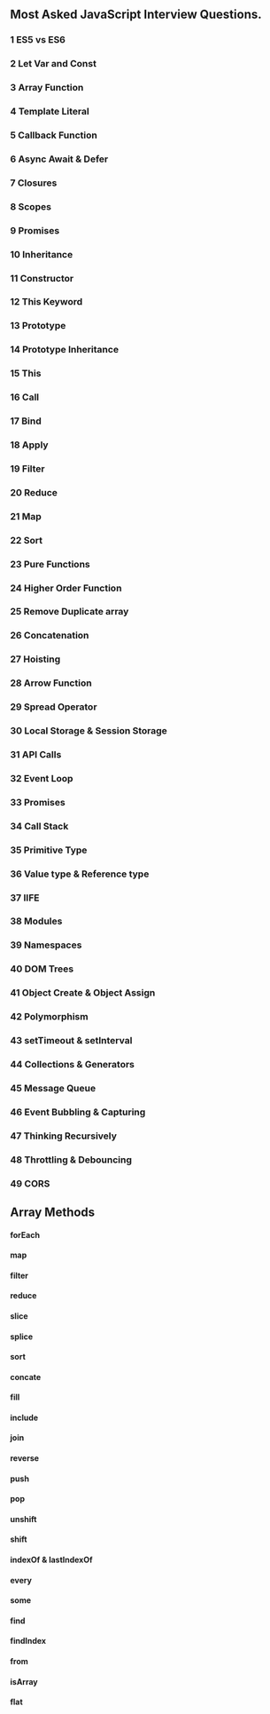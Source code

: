 ## Most Asked JavaScript Interview Questions.
### 1 ES5 vs ES6
### 2 Let Var and Const
### 3 Array Function
### 4 Template Literal
### 5 Callback Function
### 6 Async Await & Defer
### 7 Closures
### 8 Scopes
### 9 Promises
### 10 Inheritance
### 11 Constructor
### 12 This Keyword
### 13 Prototype
### 14 Prototype Inheritance
### 15 This
### 16 Call
### 17 Bind
### 18 Apply
### 19 Filter
### 20 Reduce
### 21 Map
### 22 Sort
### 23 Pure Functions
### 24 Higher Order Function
### 25 Remove Duplicate array
### 26 Concatenation
### 27 Hoisting
### 28 Arrow Function
### 29 Spread Operator
### 30 Local Storage & Session Storage
### 31 API Calls
### 32 Event Loop
### 33 Promises
### 34 Call Stack
### 35 Primitive Type
### 36 Value type & Reference type
### 37 IIFE
### 38 Modules
### 39 Namespaces
### 40 DOM Trees
### 41 Object Create & Object Assign
### 42 Polymorphism
### 43 setTimeout & setInterval
### 44 Collections & Generators
### 45 Message Queue
### 46 Event Bubbling & Capturing
### 47 Thinking Recursively
### 48 Throttling & Debouncing
### 49 CORS


## Array Methods
#### forEach
#### map
#### filter
#### reduce
#### slice
#### splice
#### sort
#### concate
#### fill
#### include
#### join
#### reverse
#### push
#### pop
#### unshift
#### shift
#### indexOf & lastIndexOf
#### every
#### some
#### find
#### findIndex
#### from
#### isArray
#### flat
